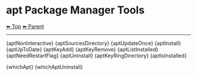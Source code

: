 # apt Package Manager Tools

<!-- TEMPLATE header 2 -->
[⬅ Top](index.md) [⬅ Parent ](../index.md)
<hr />

{aptNonInteractive}
{aptSourcesDirectory}
{aptUpdateOnce}
{aptInstall}
{aptUpToDate}
{aptKeyAdd}
{aptKeyRemove}
{aptListInstalled}
{aptNeedRestartFlag}
{aptUninstall}
{aptKeyRingDirectory}
{aptIsInstalled}

{whichApt}
{whichAptUninstall}
